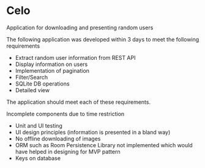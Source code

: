 # Celo
Application for downloading and presenting random users

The following application was developed within 3 days to meet the following requirements
* Extract random user information from REST API
* Display information on users
* Implementation of pagination
* Filter/Search
* SQLite DB operations
* Detailed view

The application should meet each of these requirements.

Incomplete components due to time restriction
* Unit and UI testing
* UI design principles (information is presented in a bland way)
* No offline downloading of images
* ORM such as Room Persistence Library not implemented which would have helped in designing for MVP pattern
* Keys on database
